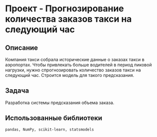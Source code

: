 # Проект - Прогнозирование количества заказов такси на следующий час
## Описание
Компания такси собрала исторические данные о заказах такси в аэропортах. Чтобы привлекать больше водителей в период пиковой нагрузки, нужно спрогнозировать количество заказов такси на следующий час. Строится модель для такого предсказания.
## Задача
Разработка системы предсказания объема заказа.
## Использованные библиотеки 

``
pandas, NumPy, scikit-learn, statsmodels
``

